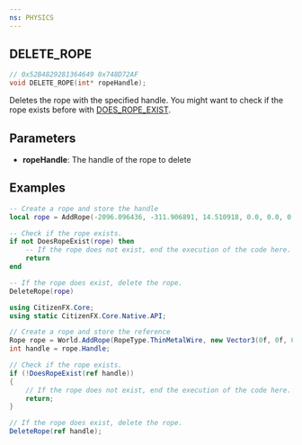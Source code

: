 ```yaml
---
ns: PHYSICS
---
```

## DELETE_ROPE

```c
// 0x52B4829281364649 0x748D72AF
void DELETE_ROPE(int* ropeHandle);
```

Deletes the rope with the specified handle.
You might want to check if the rope exists before with [DOES_ROPE_EXIST](#_0xFD5448BE3111ED96).

## Parameters
* **ropeHandle**: The handle of the rope to delete

## Examples
```lua
-- Create a rope and store the handle
local rope = AddRope(-2096.096436, -311.906891, 14.510918, 0.0, 0.0, 0.0, 10.0, 1, 10.0, 0.0, 1.0, false, false, false, 1.0, false, 0)

-- Check if the rope exists.
if not DoesRopeExist(rope) then 
    -- If the rope does not exist, end the execution of the code here.
    return 
end

-- If the rope does exist, delete the rope.
DeleteRope(rope)
```

```cs
using CitizenFX.Core;
using static CitizenFX.Core.Native.API;

// Create a rope and store the reference
Rope rope = World.AddRope(RopeType.ThinMetalWire, new Vector3(0f, 0f, 0f), new Vector3(0f, 0f, 0f), 0f, 0f, false);
int handle = rope.Handle;

// Check if the rope exists.
if (!DoesRopeExist(ref handle))
{
    // If the rope does not exist, end the execution of the code here.
    return;
}

// If the rope does exist, delete the rope.
DeleteRope(ref handle);
```